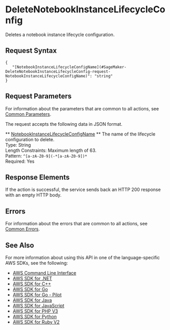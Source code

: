 # DeleteNotebookInstanceLifecycleConfig<a name="API_DeleteNotebookInstanceLifecycleConfig"></a>

Deletes a notebook instance lifecycle configuration\.

## Request Syntax<a name="API_DeleteNotebookInstanceLifecycleConfig_RequestSyntax"></a>

```
{
   "[NotebookInstanceLifecycleConfigName](#SageMaker-DeleteNotebookInstanceLifecycleConfig-request-NotebookInstanceLifecycleConfigName)": "string"
}
```

## Request Parameters<a name="API_DeleteNotebookInstanceLifecycleConfig_RequestParameters"></a>

For information about the parameters that are common to all actions, see [Common Parameters](CommonParameters.md)\.

The request accepts the following data in JSON format\.

 ** [NotebookInstanceLifecycleConfigName](#API_DeleteNotebookInstanceLifecycleConfig_RequestSyntax) **   <a name="SageMaker-DeleteNotebookInstanceLifecycleConfig-request-NotebookInstanceLifecycleConfigName"></a>
The name of the lifecycle configuration to delete\.  
Type: String  
Length Constraints: Maximum length of 63\.  
Pattern: `^[a-zA-Z0-9](-*[a-zA-Z0-9])*`   
Required: Yes

## Response Elements<a name="API_DeleteNotebookInstanceLifecycleConfig_ResponseElements"></a>

If the action is successful, the service sends back an HTTP 200 response with an empty HTTP body\.

## Errors<a name="API_DeleteNotebookInstanceLifecycleConfig_Errors"></a>

For information about the errors that are common to all actions, see [Common Errors](CommonErrors.md)\.

## See Also<a name="API_DeleteNotebookInstanceLifecycleConfig_SeeAlso"></a>

For more information about using this API in one of the language\-specific AWS SDKs, see the following:
+  [AWS Command Line Interface](https://docs.aws.amazon.com/goto/aws-cli/sagemaker-2017-07-24/DeleteNotebookInstanceLifecycleConfig) 
+  [AWS SDK for \.NET](https://docs.aws.amazon.com/goto/DotNetSDKV3/sagemaker-2017-07-24/DeleteNotebookInstanceLifecycleConfig) 
+  [AWS SDK for C\+\+](https://docs.aws.amazon.com/goto/SdkForCpp/sagemaker-2017-07-24/DeleteNotebookInstanceLifecycleConfig) 
+  [AWS SDK for Go](https://docs.aws.amazon.com/goto/SdkForGoV1/sagemaker-2017-07-24/DeleteNotebookInstanceLifecycleConfig) 
+  [AWS SDK for Go \- Pilot](https://docs.aws.amazon.com/goto/SdkForGoPilot/sagemaker-2017-07-24/DeleteNotebookInstanceLifecycleConfig) 
+  [AWS SDK for Java](https://docs.aws.amazon.com/goto/SdkForJava/sagemaker-2017-07-24/DeleteNotebookInstanceLifecycleConfig) 
+  [AWS SDK for JavaScript](https://docs.aws.amazon.com/goto/AWSJavaScriptSDK/sagemaker-2017-07-24/DeleteNotebookInstanceLifecycleConfig) 
+  [AWS SDK for PHP V3](https://docs.aws.amazon.com/goto/SdkForPHPV3/sagemaker-2017-07-24/DeleteNotebookInstanceLifecycleConfig) 
+  [AWS SDK for Python](https://docs.aws.amazon.com/goto/boto3/sagemaker-2017-07-24/DeleteNotebookInstanceLifecycleConfig) 
+  [AWS SDK for Ruby V2](https://docs.aws.amazon.com/goto/SdkForRubyV2/sagemaker-2017-07-24/DeleteNotebookInstanceLifecycleConfig) 